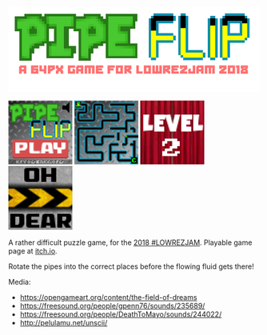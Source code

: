 ![Pipe Flip](metadata/banner-itch.png)

![Screenshot 1](metadata/screenshot-1-128.png)
![Screenshot 2](metadata/screenshot-2-128.png)
![Screenshot 3](metadata/screenshot-3-128.png)
![Screenshot 4](metadata/screenshot-4-128.png)

A rather difficult puzzle game, for the [2018 #LOWREZJAM](https://itch.io/jam/lowrezjam-2018). Playable game page at [itch.io](https://stuartlangridge.itch.io/pipe-flip).

Rotate the pipes into the correct places before the flowing fluid gets there!

Media:

* https://opengameart.org/content/the-field-of-dreams
* https://freesound.org/people/gpenn76/sounds/235689/
* https://freesound.org/people/DeathToMayo/sounds/244022/
* http://pelulamu.net/unscii/
